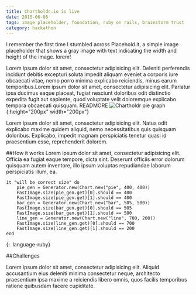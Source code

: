 ```yaml
---
title: Chartholdr.io is live
date: 2015-06-06
tags: image placeholder, foundation, ruby on rails, brainstorm trust
category: hackathon
---
```


I remember the first time I stumbled across Placehold.it, a simple image placeholder that shows a gray image with text indicating the width and height of the image.
lorem!


Lorem ipsum dolor sit amet, consectetur adipisicing elit. Deleniti perferendis incidunt debitis excepturi soluta impedit aliquam eveniet a corporis iure obcaecati vitae, nemo porro minima explicabo reiciendis, minus earum temporibus.Lorem ipsum dolor sit amet, consectetur adipisicing elit. Pariatur ipsa ducimus eaque placeat, fugiat nesciunt doloribus odit distinctio expedita fugit aut sapiente, quod voluptate velit doloremque explicabo tempora obcaecati quisquam.
READMORE
![Chartholdr pie graph](http://chartholdr.io/pie/200){:height="200px" width="200px"}


Lorem ipsum dolor sit amet, consectetur adipisicing elit. Natus odit explicabo maxime quidem aliquid, nemo necessitatibus quis quisquam doloribus. Explicabo, impedit magnam perspiciatis tenetur quasi id praesentium esse, reprehenderit dolorem.


##How it works
Lorem ipsum dolor sit amet, consectetur adipisicing elit. Officia ea fugiat eaque tempore, dicta sint. Deserunt officiis error dolorum quisquam autem inventore, illo ipsum voluptas repudiandae laborum perspiciatis illum, ea.

~~~
it "will be correct size" do
	pie_gen = Generator.new(Chart.new("pie", 400, 400))
	FastImage.size(pie_gen.get)[0].should == 400
	FastImage.size(pie_gen.get)[1].should == 400
	bar_gen = Generator.new(Chart.new("bar", 505, 500))
	FastImage.size(bar_gen.get)[0].should == 505
	FastImage.size(bar_gen.get)[1].should == 500
	line_gen = Generator.new(Chart.new("line", 700, 200))
	FastImage.size(line_gen.get)[0].should == 700
	FastImage.size(line_gen.get)[1].should == 200
end
~~~
{: .language-ruby}

##Challenges

Lorem ipsum dolor sit amet, consectetur adipisicing elit. Aliquid accusantium eius deleniti minima consectetur neque, architecto praesentium ipsa maxime a reiciendis libero omnis, quos facilis temporibus ratione quibusdam facere cupiditate.

[1]:https://twitter.com/NoahTrust